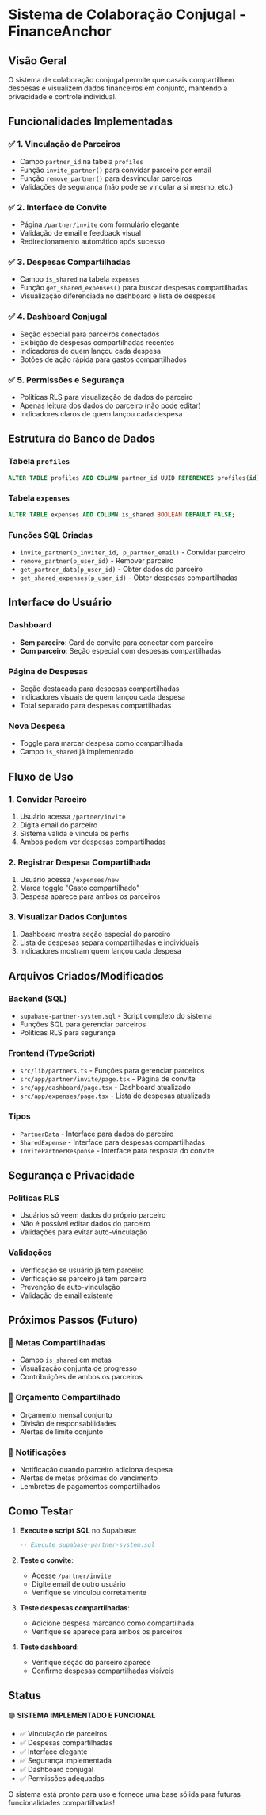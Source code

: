 # Sistema de Colaboração Conjugal - FinanceAnchor

## Visão Geral

O sistema de colaboração conjugal permite que casais compartilhem despesas e visualizem dados financeiros em conjunto, mantendo a privacidade e controle individual.

## Funcionalidades Implementadas

### ✅ **1. Vinculação de Parceiros**
- Campo `partner_id` na tabela `profiles`
- Função `invite_partner()` para convidar parceiro por email
- Função `remove_partner()` para desvincular parceiros
- Validações de segurança (não pode se vincular a si mesmo, etc.)

### ✅ **2. Interface de Convite**
- Página `/partner/invite` com formulário elegante
- Validação de email e feedback visual
- Redirecionamento automático após sucesso

### ✅ **3. Despesas Compartilhadas**
- Campo `is_shared` na tabela `expenses`
- Função `get_shared_expenses()` para buscar despesas compartilhadas
- Visualização diferenciada no dashboard e lista de despesas

### ✅ **4. Dashboard Conjugal**
- Seção especial para parceiros conectados
- Exibição de despesas compartilhadas recentes
- Indicadores de quem lançou cada despesa
- Botões de ação rápida para gastos compartilhados

### ✅ **5. Permissões e Segurança**
- Políticas RLS para visualização de dados do parceiro
- Apenas leitura dos dados do parceiro (não pode editar)
- Indicadores claros de quem lançou cada despesa

## Estrutura do Banco de Dados

### Tabela `profiles`
```sql
ALTER TABLE profiles ADD COLUMN partner_id UUID REFERENCES profiles(id);
```

### Tabela `expenses`
```sql
ALTER TABLE expenses ADD COLUMN is_shared BOOLEAN DEFAULT FALSE;
```

### Funções SQL Criadas
- `invite_partner(p_inviter_id, p_partner_email)` - Convidar parceiro
- `remove_partner(p_user_id)` - Remover parceiro
- `get_partner_data(p_user_id)` - Obter dados do parceiro
- `get_shared_expenses(p_user_id)` - Obter despesas compartilhadas

## Interface do Usuário

### Dashboard
- **Sem parceiro**: Card de convite para conectar com parceiro
- **Com parceiro**: Seção especial com despesas compartilhadas

### Página de Despesas
- Seção destacada para despesas compartilhadas
- Indicadores visuais de quem lançou cada despesa
- Total separado para despesas compartilhadas

### Nova Despesa
- Toggle para marcar despesa como compartilhada
- Campo `is_shared` já implementado

## Fluxo de Uso

### 1. Convidar Parceiro
1. Usuário acessa `/partner/invite`
2. Digita email do parceiro
3. Sistema valida e vincula os perfis
4. Ambos podem ver despesas compartilhadas

### 2. Registrar Despesa Compartilhada
1. Usuário acessa `/expenses/new`
2. Marca toggle "Gasto compartilhado"
3. Despesa aparece para ambos os parceiros

### 3. Visualizar Dados Conjuntos
1. Dashboard mostra seção especial do parceiro
2. Lista de despesas separa compartilhadas e individuais
3. Indicadores mostram quem lançou cada despesa

## Arquivos Criados/Modificados

### Backend (SQL)
- `supabase-partner-system.sql` - Script completo do sistema
- Funções SQL para gerenciar parceiros
- Políticas RLS para segurança

### Frontend (TypeScript)
- `src/lib/partners.ts` - Funções para gerenciar parceiros
- `src/app/partner/invite/page.tsx` - Página de convite
- `src/app/dashboard/page.tsx` - Dashboard atualizado
- `src/app/expenses/page.tsx` - Lista de despesas atualizada

### Tipos
- `PartnerData` - Interface para dados do parceiro
- `SharedExpense` - Interface para despesas compartilhadas
- `InvitePartnerResponse` - Interface para resposta do convite

## Segurança e Privacidade

### Políticas RLS
- Usuários só veem dados do próprio parceiro
- Não é possível editar dados do parceiro
- Validações para evitar auto-vinculação

### Validações
- Verificação se usuário já tem parceiro
- Verificação se parceiro já tem parceiro
- Prevenção de auto-vinculação
- Validação de email existente

## Próximos Passos (Futuro)

### 🚀 **Metas Compartilhadas**
- Campo `is_shared` em metas
- Visualização conjunta de progresso
- Contribuições de ambos os parceiros

### 🚀 **Orçamento Compartilhado**
- Orçamento mensal conjunto
- Divisão de responsabilidades
- Alertas de limite conjunto

### 🚀 **Notificações**
- Notificação quando parceiro adiciona despesa
- Alertas de metas próximas do vencimento
- Lembretes de pagamentos compartilhados

## Como Testar

1. **Execute o script SQL** no Supabase:
   ```sql
   -- Execute supabase-partner-system.sql
   ```

2. **Teste o convite**:
   - Acesse `/partner/invite`
   - Digite email de outro usuário
   - Verifique se vinculou corretamente

3. **Teste despesas compartilhadas**:
   - Adicione despesa marcando como compartilhada
   - Verifique se aparece para ambos os parceiros

4. **Teste dashboard**:
   - Verifique seção do parceiro aparece
   - Confirme despesas compartilhadas visíveis

## Status

🟢 **SISTEMA IMPLEMENTADO E FUNCIONAL**

- ✅ Vinculação de parceiros
- ✅ Despesas compartilhadas
- ✅ Interface elegante
- ✅ Segurança implementada
- ✅ Dashboard conjugal
- ✅ Permissões adequadas

O sistema está pronto para uso e fornece uma base sólida para futuras funcionalidades compartilhadas! 
